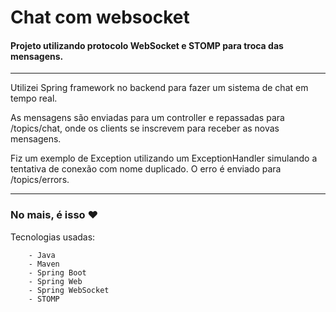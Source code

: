 # Chat com websocket
#### Projeto utilizando protocolo WebSocket e STOMP para troca das mensagens.
----
  
Utilizei Spring framework no backend para fazer um sistema de chat em tempo real.

As mensagens são enviadas para um controller e repassadas para /topics/chat, onde os clients se inscrevem para receber as novas mensagens.

Fiz um exemplo de Exception utilizando um ExceptionHandler simulando a tentativa de conexão com nome duplicado. O erro é enviado para /topics/errors.

---

### No mais, é isso ❤️

Tecnologias usadas:
~~~
    - Java 
    - Maven
    - Spring Boot
    - Spring Web
    - Spring WebSocket
    - STOMP
~~~
